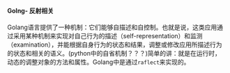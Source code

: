 #### Golng- 反射相关

Golang语言提供了一种机制：它们能够自描述和自控制。也就是说，这类应用通过采用某种机制来实现对自己行为的描述（self-representation）和监测（examination），并能根据自身行为的状态和结果，调整或修改应用所描述行为的状态和相关的语义。(python中的自省机制？？？)简单的讲：就是在运行时，动态的调整对象的方法和属性。Golang中是通过`raflect`来实现的。

